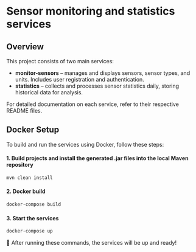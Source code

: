 # Sensor monitoring and statistics services

## Overview
This project consists of two main services:

- **monitor-sensors** – manages and displays sensors, sensor types, and units. Includes user registration and authentication. 
- **statistics** – collects and processes sensor statistics daily, storing historical data for analysis.

For detailed documentation on each service, refer to their respective README files.

## Docker Setup
To build and run the services using Docker, follow these steps:

#### 1. Build projects and install the generated .jar files into the local Maven repository
```bash
mvn clean install
``` 
#### 2. Docker build
```bash
docker-compose build
``` 
#### 3. Start the services
```bash
docker-compose up
``` 
🚀 After running these commands, the services will be up and ready!

